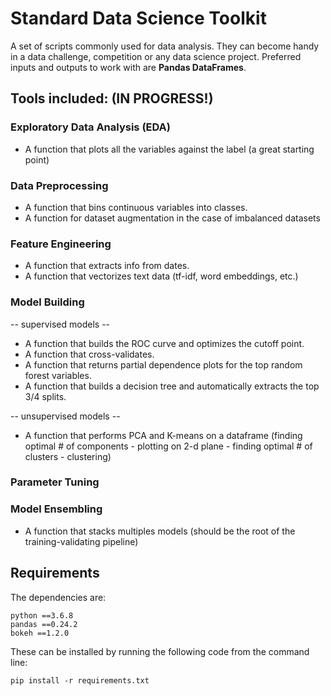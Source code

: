 # Standard Data Science Toolkit
A set of scripts commonly used for data analysis. They can become handy in a data challenge, competition or any data science project. Preferred inputs and outputs to work with are **Pandas DataFrames**.

## Tools included: (IN PROGRESS!)
### Exploratory Data Analysis (EDA)
- A function that plots all the variables against the label (a great starting point)


### Data Preprocessing
- A function that bins continuous variables into classes. 
- A function for dataset augmentation in the case of imbalanced datasets


### Feature Engineering
- A function that extracts info from dates.
- A function that vectorizes text data (tf-idf, word embeddings, etc.)


### Model Building
-- supervised models -- 
- A function that builds the ROC curve and optimizes the cutoff point.
- A function that cross-validates.
- A function that returns partial dependence plots for the top random forest variables. 
- A function that builds a decision tree and automatically extracts the top 3/4 splits.

-- unsupervised models -- 
- A function that performs PCA and K-means on a dataframe (finding optimal # of components - plotting on 2-d plane - finding optimal # of clusters - clustering)

### Parameter Tuning

### Model Ensembling
- A function that stacks multiples models (should be the root of the training-validating pipeline)

## Requirements
The dependencies are:
```
python ==3.6.8
pandas ==0.24.2
bokeh ==1.2.0
```
These can be installed by running the following code from the command line:
```
pip install -r requirements.txt
```
